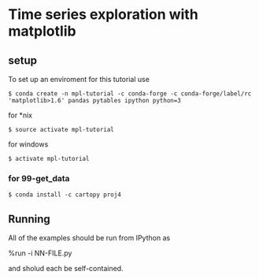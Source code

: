 # Time series exploration with matplotlib

## setup

To set up an enviroment for this tutorial use

    $ conda create -n mpl-tutorial -c conda-forge -c conda-forge/label/rc 'matplotlib>1.6' pandas pytables ipython python=3

for *nix

    $ source activate mpl-tutorial

for windows

    $ activate mpl-tutorial

### for 99-get_data

    $ conda install -c cartopy proj4

## Running

All of the examples should be run from IPython as

   %run -i NN-FILE.py

and sholud each be self-contained.

